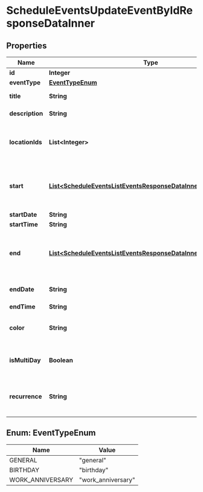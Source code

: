 

# ScheduleEventsUpdateEventByIdResponseDataInner


## Properties

| Name | Type | Description | Notes |
|------------ | ------------- | ------------- | -------------|
|**id** | **Integer** |  |  |
|**eventType** | [**EventTypeEnum**](#EventTypeEnum) |  |  |
|**title** | **String** | The name of the event |  |
|**description** | **String** | Description for event |  [optional] |
|**locationIds** | **List&lt;Integer&gt;** | The list of locations where this event occurs |  |
|**start** | [**List&lt;ScheduleEventsListEventsResponseDataInnerAllOf1StartInner&gt;**](ScheduleEventsListEventsResponseDataInnerAllOf1StartInner.md) | The events start date-time for each locations timezone |  [optional] |
|**startDate** | **String** | Start date |  |
|**startTime** | **String** | Start time |  |
|**end** | [**List&lt;ScheduleEventsListEventsResponseDataInnerAllOf1EndInner&gt;**](ScheduleEventsListEventsResponseDataInnerAllOf1EndInner.md) | The events end date-time for each locations timezone |  [optional] |
|**endDate** | **String** | End date for multi-day events |  |
|**endTime** | **String** | End time |  |
|**color** | **String** | A hex number representing the color |  [optional] |
|**isMultiDay** | **Boolean** | If true, the event is a multi-day event |  |
|**recurrence** | **String** | Recurrence rules as defined by the RFC 5545 spec |  [optional] |



## Enum: EventTypeEnum

| Name | Value |
|---- | -----|
| GENERAL | &quot;general&quot; |
| BIRTHDAY | &quot;birthday&quot; |
| WORK_ANNIVERSARY | &quot;work_anniversary&quot; |



